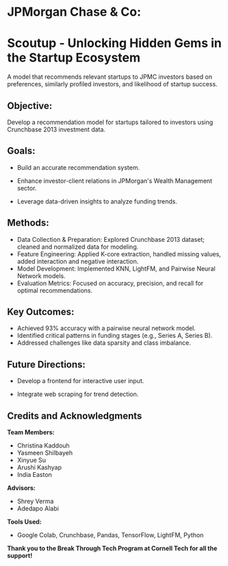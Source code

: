 # JPMorgan Chase & Co: 
# Scoutup - Unlocking Hidden Gems in the Startup Ecosystem
A model that recommends relevant startups to JPMC investors based on preferences, similarly profiled investors, and likelihood of startup success. 



## Objective:

Develop a recommendation model for startups tailored to investors using Crunchbase 2013 investment data.

## Goals:

* Build an accurate recommendation system.

* Enhance investor-client relations in JPMorgan's Wealth Management sector.

* Leverage data-driven insights to analyze funding trends.

## Methods:

* Data Collection & Preparation: Explored Crunchbase 2013 dataset; cleaned and normalized data for modeling.
* Feature Engineering: Applied K-core extraction, handled missing values, added interaction and negative interaction. 
* Model Development: Implemented KNN, LightFM, and Pairwise Neural Network models.
* Evaluation Metrics: Focused on accuracy, precision, and recall for optimal recommendations.

## Key Outcomes:

* Achieved 93% accuracy with a pairwise neural network model.
* Identified critical patterns in funding stages (e.g., Series A, Series B).
* Addressed challenges like data sparsity and class imbalance.

## Future Directions:

* Develop a frontend for interactive user input.

* Integrate web scraping for trend detection.


## Credits and Acknowledgments

**Team Members:**

* Christina Kaddouh
* Yasmeen Shilbayeh
* Xinyue Su
* Arushi Kashyap
* India Easton

**Advisors:**

* Shrey Verma
* Adedapo Alabi

**Tools Used:**

* Google Colab, Crunchbase, Pandas, TensorFlow, LightFM, Python

**Thank you to the Break Through Tech Program at Cornell Tech for all the support!**









